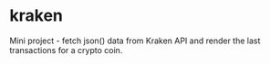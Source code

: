 # kraken
Mini project - fetch json() data from Kraken API and render the last transactions for a crypto coin.
